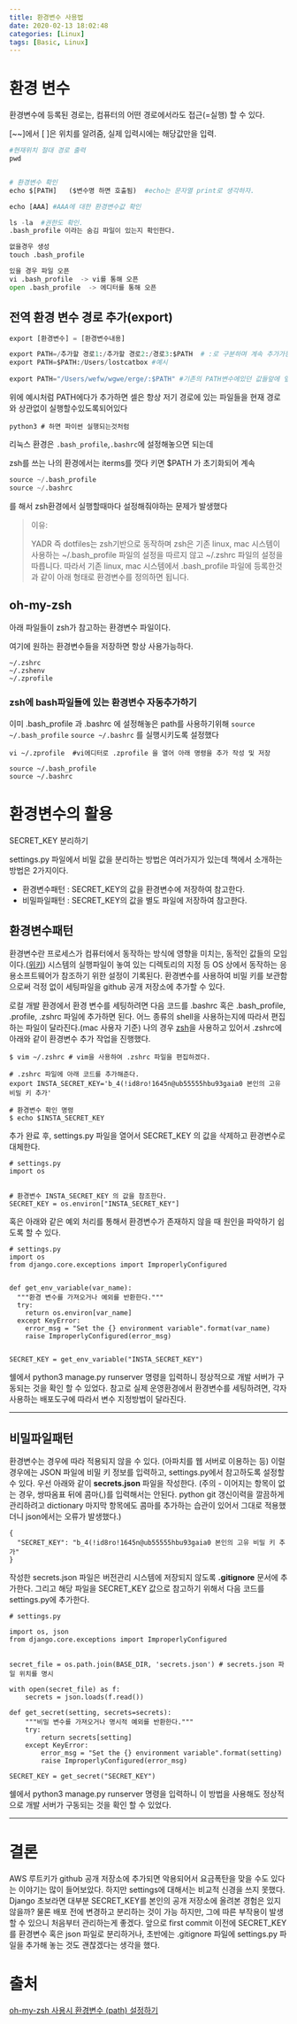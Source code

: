 ```yaml
---
title: 환경변수 사용법
date: 2020-02-13 18:02:48
categories: [Linux]
tags: [Basic, Linux]
---
```


# 환경 변수

환경변수에 등록된 경로는, 컴퓨터의 어떤 경로에서라도 접근(=실행) 할 수 있다.

[~~]에서 [ ]은 위치를 알려줌, 실제 입력시에는 해당값만을 입력.

```python
#현재위치 절대 경로 출력
pwd


# 환경변수 확인
echo $[PATH]   ($변수명 하면 호출됨)  #echo는 문자열 print로 생각하자.

echo [AAA] #AAA에 대한 환경변수값 확인

ls -la  #권한도 확인.
.bash_profile 이라는 숨김 파일이 있는지 확인한다.

없을경우 생성
touch .bash_profile

있을 경우 파일 오픈
vi .bash_profile  -> vi를 통해 오픈
open .bash_profile  -> 에디터를 통해 오픈
```

## 전역 환경 변수 경로 추가(export)

```python
export [환경변수] = [환경변수내용] 

export PATH=/추가할 경로1:/추가할 경로2:/경로3:$PATH  # :로 구분하며 계속 추가가능, 또한 $PATH가 마지막에 붙은 이유는 기존에 앞에있던 $PATH변수명으로 지정되었던 값들도 유지해주는것, 여기서 마지막에 :$PATH가 붙지않았다면 기존에 있던 $PATH값은 유지되지않음 
export PATH=$PATH:/Users/lostcatbox #예시
  
export PATH="/Users/wefw/wgwe/erge/:$PATH" #기존의 PATH변수에있던 값들앞에 앞에 쓴 새로운 경로추가함
```

위에 예시처럼 PATH에다가 추가하면 셀은 항상 저기 경로에 있는 파일들을 현재 경로와 상관없이 실행할수있도록되어있다

```
python3 # 하면 파이썬 실행되는것처럼
```

리눅스 환경은 `.bash_profile`,`.bashrc`에 설정해놓으면 되는데 

zsh를 쓰는 나의 환경에서는 iterms를 껏다 키면 $PATH 가 초기화되어 계속

```python
source ~/.bash_profile
source ~/.bashrc
```

를 해서 zsh환경에서 실행할때마다 설정해줘야하는 문제가 발생했다

> 이유:
>
> YADR 즉 dotfiles는 zsh기반으로 동작하며
> zsh은 기존 linux, mac 시스템이 사용하는 ~/.bash_profile 파일의 설정을 따르지 않고
> ~/.zshrc 파일의 설정을 따릅니다.
> 따라서 기존 linux, mac 시스템에서 .bash_profile 파일에 등록한것과 같이 아래 형태로 환경변수를 정의하면 됩니다.

## oh-my-zsh

아래 파일들이 zsh가 참고하는 환경변수 파일이다.

여기에 원하는 환경변수들을 저장하면 항상 사용가능하다.

```
~/.zshrc
~/.zshenv
~/.zprofile
```

### zsh에 bash파일들에 있는 환경변수 자동추가하기

이미 .bash_profile 과 .bashrc 에 설정해놓은 path를 사용하기위해
`source ~/.bash_profile`
`source ~/.bashrc`
를 실행시키도록 설정했다

```
vi ~/.zprofile  #vi에디터로 .zprofile 을 열어 아래 명령을 추가 작성 및 저장
```

```
source ~/.bash_profile
source ~/.bashrc 
```

# 환경변수의 활용

SECRET_KEY 분리하기

settings.py 파일에서 비밀 값을 분리하는 방법은 여러가지가 있는데 책에서 소개하는 방법은 2가지이다.

- 환경변수패턴 : SECRET_KEY의 값을 환경변수에 저장하여 참고한다.
- 비밀파일패턴 : SECRET_KEY의 값을 별도 파일에 저장하여 참고한다.

## 환경변수패턴

환경변수란 프로세스가 컴퓨터에서 동작하는 방식에 영향을 미치는, 동적인 값들의 모임이다.([위키](https://ko.wikipedia.org/wiki/환경_변수)) 시스템의 실행파일이 놓여 있는 디렉토리의 지정 등 OS 상에서 동작하는 응용소프트웨어가 참조하기 위한 설정이 기록된다. 환경변수를 사용하여 비밀 키를 보관함으로써 걱정 없이 세팅파일을 github 공개 저장소에 추가할 수 있다.

로컬 개발 환경에서 환경 변수를 세팅하려면 다음 코드를 .bashrc 혹은 .bash_profile, .profile, .zshrc 파일에 추가하면 된다. 어느 종류의 shell을 사용하는지에 따라서 편집하는 파일이 달라진다.(mac 사용자 기준) 나의 경우 [zsh](http://ohmyz.sh/)을 사용하고 있어서 .zshrc에 아래와 같이 환경변수 추가 작업을 진행했다.

```
$ vim ~/.zshrc # vim을 사용하여 .zshrc 파일을 편집하겠다.

# .zshrc 파일에 아래 코드를 추가해준다.
export INSTA_SECRET_KEY='b_4(!id8ro!1645n@ub55555hbu93gaia0 본인의 고유 비밀 키 추가'

# 환경변수 확인 명령
$ echo $INSTA_SECRET_KEY
```

추가 완료 후, settings.py 파일을 열어서 SECRET_KEY 의 값을 삭제하고 환경변수로 대체한다.

```
# settings.py
import os


# 환경변수 INSTA_SECRET_KEY 의 값을 참조한다.
SECRET_KEY = os.environ["INSTA_SECRET_KEY"]
```

혹은 아래와 같은 예외 처리를 통해서 환경변수가 존재하지 않을 때 원인을 파악하기 쉽도록 할 수 있다.

```
# settings.py
import os
from django.core.exceptions import ImproperlyConfigured


def get_env_variable(var_name):
  """환경 변수를 가져오거나 예외를 반환한다."""
  try:
    return os.environ[var_name]
  except KeyError:
    error_msg = "Set the {} environment variable".format(var_name)
    raise ImproperlyConfigured(error_msg)


SECRET_KEY = get_env_variable("INSTA_SECRET_KEY")
```

쉘에서 python3 manage.py runserver 명령을 입력하니 정상적으로 개발 서버가 구동되는 것을 확인 할 수 있었다. 참고로 실제 운영환경에서 환경변수를 세팅하려면, 각자 사용하는 배포도구에 따라서 변수 지정방법이 달라진다.

------

## 비밀파일패턴

환경변수는 경우에 따라 적용되지 않을 수 있다. (아파치를 웹 서버로 이용하는 등) 이럴 경우에는 JSON 파일에 비밀 키 정보를 입력하고, settings.py에서 참고하도록 설정할 수 있다. 우선 아래와 같이 **secrets.json** 파일을 작성한다. (주의 - 이어지는 항목이 없는 경우, 쌍따옴표 뒤에 콤마(,)를 입력해서는 안된다. python git 갱신이력을 깔끔하게 관리하려고 dictionary 마지막 항목에도 콤마를 추가하는 습관이 있어서 그대로 적용했더니 json에서는 오류가 발생했다.)

```
{
  "SECRET_KEY": "b_4(!id8ro!1645n@ub55555hbu93gaia0 본인의 고유 비밀 키 추가"
}
```

작성한 secrets.json 파일은 버전관리 시스템에 저장되지 않도록 **.gitignore** 문서에 추가한다. 그리고 해당 파일을 SECRET_KEY 값으로 참고하기 위해서 다음 코드를 settings.py에 추가한다.

```
# settings.py

import os, json
from django.core.exceptions import ImproperlyConfigured


secret_file = os.path.join(BASE_DIR, 'secrets.json') # secrets.json 파일 위치를 명시

with open(secret_file) as f:
    secrets = json.loads(f.read())

def get_secret(setting, secrets=secrets):
    """비밀 변수를 가져오거나 명시적 예외를 반환한다."""
    try:
        return secrets[setting]
    except KeyError:
        error_msg = "Set the {} environment variable".format(setting)
        raise ImproperlyConfigured(error_msg)

SECRET_KEY = get_secret("SECRET_KEY")
```

쉘에서 python3 manage.py runserver 명령을 입력하니 이 방법을 사용해도 정상적으로 개발 서버가 구동되는 것을 확인 할 수 있었다.

------

# 결론

AWS 루트키가 github 공개 저장소에 추가되면 악용되어서 요금폭탄을 맞을 수도 있다는 이야기는 많이 들어보았다. 하지만 settings에 대해서는 비교적 신경을 쓰지 못했다. Django 초보라면 대부분 SECRET_KEY를 본인의 공개 저장소에 올려본 경험은 있지 않을까? 물론 배포 전에 변경하고 분리하는 것이 가능 하지만, 그에 따른 부작용이 발생 할 수 있으니 처음부터 관리하는게 좋겠다. 앞으로 first commit 이전에 SECRET_KEY를 환경변수 혹은 json 파일로 분리하거나, 초반에는 .gitignore 파일에 settings.py 파일을 추가해 놓는 것도 괜찮겠다는 생각을 했다.

# 출처

[oh-my-zsh 사용시 환경변수 (path) 설정하기](http://blog.naver.com/loverman85/221265795874)

